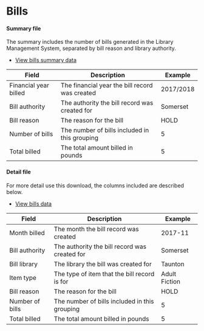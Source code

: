 Bills
=====

#### Summary file

The summary includes the number of bills generated in the Library Management System, separated by bill reason and library authority.

- [View bills summary data](https://github.com/LibrariesWest/opendata/blob/master/bills/bills_summary.csv)

| Field | Description | Example |
| ----- | ----------- | ------- |
| Financial year billed | The financial year the bill record was created | 2017/2018 |
| Bill authority | The authority the bill record was created for | Somerset |
| Bill reason | The reason for the bill | HOLD |
| Number of bills | The number of bills included in this grouping | 5 |
| Total billed | The total amount billed in pounds | 5 |

#### Detail file

For more detail use this download, the columns included are described below.

- [View bills data](https://github.com/LibrariesWest/opendata/blob/master/bills/bills.csv)

| Field | Description | Example |
| ----- | ----------- | ------- |
| Month billed | The month the bill record was created | 2017-11 |
| Bill authority | The authority the bill record was created for | Somerset |
| Bill library | The library the bill was created for | Taunton |
| Item type | The type of item that the bill record is for | Adult Fiction |
| Bill reason | The reason for the bill | HOLD |
| Number of bills | The number of bills included in this grouping | 5 |
| Total billed | The total amount billed in pounds | 5 |
